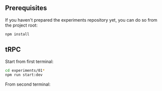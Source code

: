 ## Prerequisites

If you haven't prepared the experiments repository yet, you can do so from the project root:

```bash
npm install
```

## tRPC

Start from first terminal:

```bash
cd experiments/01*
npm run start:dev
```

From second terminal:

```bash

```
